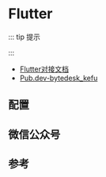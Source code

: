 # Flutter

::: tip 提示

:::

- [Flutter对接文档](https://www.bytedesk.com/support/article?uid=201808221551193&aid=202009141919351)
- [Pub.dev-bytedesk_kefu](https://pub.dev/packages/bytedesk_kefu)

## 配置

## 微信公众号

<!-- <img :src="$withBase('/image/qrcode_xiaperio_430.jpg')" style="width:250px;"/> -->

## 参考
